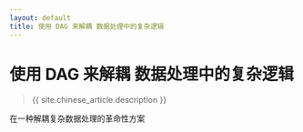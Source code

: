 ```yaml
---
layout: default
title: 使用 DAG 来解耦 数据处理中的复杂逻辑
---
```


# 使用 DAG 来解耦 数据处理中的复杂逻辑

> {{ site.chinese_article.description }}

在一种解耦复杂数据处理的革命性方案


